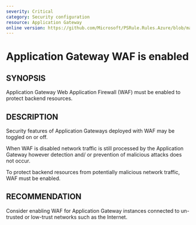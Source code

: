 ```yaml
---
severity: Critical
category: Security configuration
resource: Application Gateway
online version: https://github.com/Microsoft/PSRule.Rules.Azure/blob/main/docs/rules/en/Azure.AppGw.WAFEnabled.md
---
```


# Application Gateway WAF is enabled

## SYNOPSIS

Application Gateway Web Application Firewall (WAF) must be enabled to protect backend resources.

## DESCRIPTION

Security features of Application Gateways deployed with WAF may be toggled on or off.

When WAF is disabled network traffic is still processed by the Application Gateway however detection and/ or prevention of malicious attacks does not occur.

To protect backend resources from potentially malicious network traffic, WAF must be enabled.

## RECOMMENDATION

Consider enabling WAF for Application Gateway instances connected to un-trusted or low-trust networks such as the Internet.
